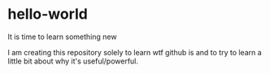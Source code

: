 # hello-world
It is time to learn something new

I am creating this repository solely to learn wtf github is and to try to learn a little bit about why it's useful/powerful.
